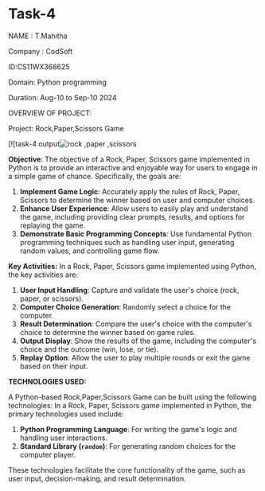 # Task-4


NAME : T.Mahitha

Company : CodSoft

ID:CS11WX368625

Domain: Python programming

Duration: Aug-10 to Sep-10 2024

OVERVIEW OF PROJECT:

Project: Rock,Paper,Scissors Game

[![task-4 output![rock ,paper ,scissors](https://github.com/user-attachments/assets/cd171271-9ee2-4961-a960-fc3421aea3fd)





**Objective**:
The objective of a Rock, Paper, Scissors game implemented in Python is to provide an interactive and enjoyable way for users to engage in a simple game of chance. Specifically, the goals are:

1. **Implement Game Logic**: Accurately apply the rules of Rock, Paper, Scissors to determine the winner based on user and computer choices.
2. **Enhance User Experience**: Allow users to easily play and understand the game, including providing clear prompts, results, and options for replaying the game.
3. **Demonstrate Basic Programming Concepts**: Use fundamental Python programming techniques such as handling user input, generating random values, and controlling game flow.



**Key Activities:**
 In a Rock, Paper, Scissors game implemented using Python, the key activities are:

1. **User Input Handling**: Capture and validate the user's choice (rock, paper, or scissors).
2. **Computer Choice Generation**: Randomly select a choice for the computer.
3. **Result Determination**: Compare the user's choice with the computer's choice to determine the winner based on game rules.
4. **Output Display**: Show the results of the game, including the computer's choice and the outcome (win, lose, or tie).
5. **Replay Option**: Allow the user to play multiple rounds or exit the game based on their input.


**TECHNOLOGIES USED:**

A Python-based Rock,Paper,Scissors Game can be built using the following technologies:
In a Rock, Paper, Scissors game implemented in Python, the primary technologies used include:

1. **Python Programming Language**: For writing the game's logic and handling user interactions.
2. **Standard Library (`random`)**: For generating random choices for the computer player.

These technologies facilitate the core functionality of the game, such as user input, decision-making, and result determination.
